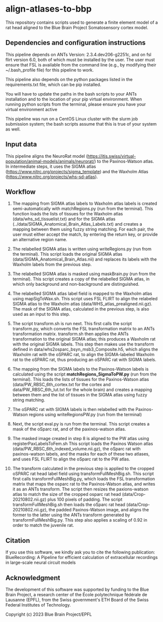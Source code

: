 # align-atlases-to-bbp

This repository contains scripts used to generate a finite element model of a rat head aligned to the Blue Brain Project Somatosensory cortex model.

## Dependencies and configuration instructions

This pipeline depends on ANTs Version: 2.3.4.dev206-g2251c, and on fsl flirt version 6.0, both of which must be installed by the user. The user must ensure that FSL is available from the command line (e.g., by modifying their ~/.bash_profile file) for this pipeline to work. 

This pipeline also depends on the python packages listed in the requirements.txt file, which can be pip installed. 

You will have to update the paths in the bash scripts to your ANTs installation and to the location of your pip virtual environment. When running python scripts from the terminal, please ensure you have your virtual environment active

This pipeline was run on a CentOS Linux cluster with the slurm job submission system; the bash scripts assume that this is true of your system as well. 

## Input data

This pipeline aligns the NeuroRat model (https://itis.swiss/virtual-population/animal-models/animals/neurorat/) to the Paxinos-Watson atlas. In intermediate steps, it uses the SIGMA atlas (https://www.nitrc.org/projects/sigma_template) and the Waxholm Atlas (https://www.nitrc.org/projects/whs-sd-atlas). 

## Workflow

1. The mapping from SIGMA atlas labels to Waxholm atlas labels is created semi-automatically with matchRegions.py (run from the terminal). This function loads the lists of tissues for the Waxholm atlas (data/whs_sd_tissuelist.txt) and for the SIGMA atlas (../data/SIGMA_Anatomical_Brain_Atlas_Labels.txt) and creates a mapping between them using fuzzy string matching. For each pair, the user must either accept the match, by entering the return key, or provide an alternative region name.

2. The relabelled SIGMA atlas is written using writeRegions.py (run from the terminal). This script loads the original SIGMA atlas (data/SIGMA_Anatomical_Brain_Atlas.nii) and replaces its labels with the Waxholm labels from the previous step.

3. The relabelled SIGMA atlas is masked using maskBrain.py (run from the terminal). This script creates a copy of the relabelled SIGMA atlas, in which only background and non-background are distinguished.

4. The relabelled SIGMA atlas label field is mapped to the Waxholm atlas using mapSigToWax.sh. This script uses FSL FLIRT to align the relabeled SIGMA atlas to the Waxholm atlas (data/WHS_atlas_prealigned.nii.gz). The mask of the SIGMA atlas, calculated in the previous step, is also used as an input to this step.

5. The script transform.sh is run next. This first calls the script transform.py, which converts the FSL transformation matrix to an ANTs transformation matrix. transform.sh then applies the ANTs transformation to the original SIGMA atlas; this produces a Waxholm rat with the original SIGMA labels.  This step then makes use the transform defined in data/whs2osparc_bsyn_msb3_Composite.h5, which aligns the Waxholm rat with the oSPARC rat, to align the SIGMA-labeled Waxholm rat to the oSPARC rat, thus producing an oSPARC rat with SIGMA labels.

6. The mapping from the SIGMA labels to the Paxinos-Watson labels is calculated using the script **matchRegions_SigmaToPW.py** (run from the terminal). This loads the lists of tissues for the Paxinos-Watson atlas (data/PW_RBSC_6th_cortex.txt for the cortex and data/PW_RBSC_6th_lut.txt for the whole brain) and creates a mapping between them and the list of tissues in the SIGMA atlas using fuzzy string matching.

7. The oSPARC rat with SIGMA labels is then relabelled with the Paxinos-Watson regions using writeRegionsPW.py (run from the terminal)

8. Next, the script eval.py is run from the terminal. This script creates a mask of the oSparc rat, and of the paxinos-watson atlas.

9. The masked image created in step 8 is aligned to the PW atlas using registerPaxLabelsToFem.sh This script loads the Paxinos Watson atlas (data/PW_RBSC_6th_indexed_volume.nii.gz), the oSparc rat with paxinos-watson labels, and the masks for each of these two atlases, and uses FSL FLIRT to align the oSparc rat to the PW atlas.

10. The transform calculated in the previous step is applied to the cropped oSPARC rat head label field using transformFullMeshBig.sh. This script first calls transformFullMeshBig.py, which loads the FSL transformation matrix that maps the osparc rat to the Paxinos-Watson atlas, and writes it as an ANTs transform. The script then resizes the paxions-watson atlas to match the size of the cropped osparc rat head (data/Crop-20210802.nii.gz) plus 100 pixels of padding. The script transformFullMeshBig.sh then loads the oSparc  rat head (data/Crop-20210802.nii.gz),  the padded Paxinos-Watson image, and aligns the former to the latter using the ANTs transform generated by transformFullMeshBig.py. This step also applies a scaling of 0.92 in order to match the juvenile rat.

## Citation
If you use this software, we kindly ask you to cite the following publication: BlueRecording: A Pipeline for efficient calculation of extracellular recordings in large-scale neural circuit models

## Acknowledgment
The development of this software was supported by funding to the Blue Brain Project, a research center of the École polytechnique fédérale de Lausanne (EPFL), from the Swiss government's ETH Board of the Swiss Federal Institutes of Technology.

Copyright (c) 2023 Blue Brain Project/EPFL
